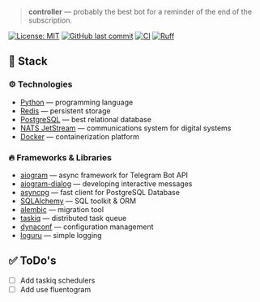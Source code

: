 > **controller** — probably the best bot for a reminder of the end of the subscription.

[![License: MIT](https://img.shields.io/badge/License-MIT-007EC7.svg?style=flat-square)](https://opensource.org/licenses/MIT)
[![GitHub last commit](https://img.shields.io/github/last-commit/Markushik/controller-new.svg?style=flat-square)](https://github.com/Markushik/controller-new)
[![CI](https://github.com/Markushik/controller-new/actions/workflows/CI.yaml/badge.svg?style=flat-square)](https://github.com/Markushik/controller-new/actions)
[![Ruff](https://img.shields.io/endpoint?url=https://raw.githubusercontent.com/charliermarsh/ruff/main/assets/badge/v2.json?style=flat-square)](https://github.com/astral-sh/ruff)

## 🚀 Stack

### ⚙️ Technologies
- [Python](https://www.python.org/) — programming language
- [Redis](https://redis.io/) — persistent storage
- [PostgreSQL](https://www.postgresql.org/) — best relational database
- [NATS JetStream](https://nats.io/) — communications system for digital systems
- [Docker](https://www.docker.com/) — containerization platform

### 🔥 Frameworks & Libraries
- [aiogram](https://github.com/aiogram/aiogram) — async framework for Telegram Bot API
- [aiogram-dialog](https://github.com/Tishka17/aiogram_dialog) — developing interactive messages
- [asyncpg](https://github.com/MagicStack/asyncpg) — fast client for PostgreSQL Database
- [SQLAlchemy](https://github.com/sqlalchemy/sqlalchemy) — SQL toolkit & ORM 
- [alembic](https://github.com/sqlalchemy/alembic) — migration tool
- [taskiq](https://github.com/taskiq-python/taskiq) —  distributed task queue 
- [dynaconf](https://github.com/dynaconf/dynaconf) — configuration management
- [loguru](https://github.com/Delgan/loguru) — simple logging

## ✅ ToDo's
- [ ] Add taskiq schedulers
- [ ] Add use fluentogram